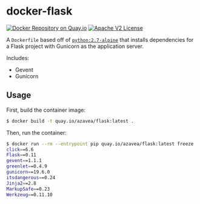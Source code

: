 # docker-flask

[![Docker Repository on Quay.io](https://quay.io/repository/azavea/flask/status "Docker Repository on Quay.io")](https://quay.io/repository/azavea/flask)
[![Apache V2 License](http://img.shields.io/badge/license-Apache%20V2-blue.svg)](https://github.com/azavea/docker-flask/blob/develop/LICENSE)

A `Dockerfile` based off of [`python:2.7-alpine`](https://registry.hub.docker.com/_/python/) that installs dependencies for a Flask project with Gunicorn as the application server.

Includes:

  - Gevent
  - Gunicorn

## Usage

First, build the container image:

```bash
$ docker build -t quay.io/azavea/flask:latest .
```

Then, run the container:

```bash
$ docker run --rm --entrypoint pip quay.io/azavea/flask:latest freeze
click==6.6
Flask==0.11
gevent==1.1.1
greenlet==0.4.9
gunicorn==19.6.0
itsdangerous==0.24
Jinja2==2.8
MarkupSafe==0.23
Werkzeug==0.11.10
```
